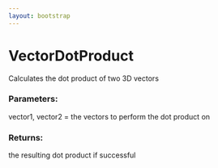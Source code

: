 ```yaml
---
layout: bootstrap
---
```


# VectorDotProduct

Calculates the dot product of two 3D vectors
        

### Parameters:

vector1, vector2 = the vectors to perform the dot product on
        

### Returns:


the resulting dot product if successful
        
